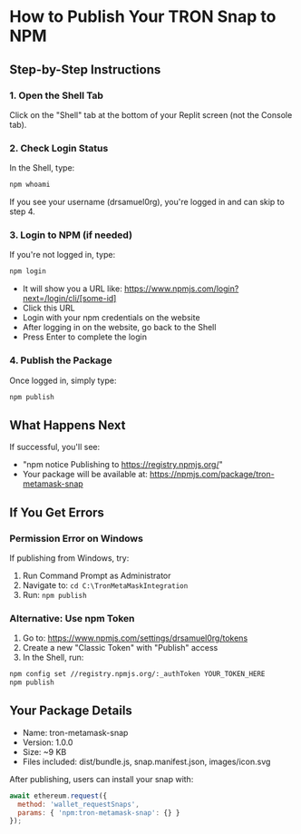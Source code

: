 # How to Publish Your TRON Snap to NPM

## Step-by-Step Instructions

### 1. Open the Shell Tab
Click on the "Shell" tab at the bottom of your Replit screen (not the Console tab).

### 2. Check Login Status
In the Shell, type:
```bash
npm whoami
```

If you see your username (drsamuel0rg), you're logged in and can skip to step 4.

### 3. Login to NPM (if needed)
If you're not logged in, type:
```bash
npm login
```

- It will show you a URL like: https://www.npmjs.com/login?next=/login/cli/[some-id]
- Click this URL
- Login with your npm credentials on the website
- After logging in on the website, go back to the Shell
- Press Enter to complete the login

### 4. Publish the Package
Once logged in, simply type:
```bash
npm publish
```

## What Happens Next

If successful, you'll see:
- "npm notice Publishing to https://registry.npmjs.org/"
- Your package will be available at: https://npmjs.com/package/tron-metamask-snap

## If You Get Errors

### Permission Error on Windows
If publishing from Windows, try:
1. Run Command Prompt as Administrator
2. Navigate to: `cd C:\TronMetaMaskIntegration`
3. Run: `npm publish`

### Alternative: Use npm Token
1. Go to: https://www.npmjs.com/settings/drsamuel0rg/tokens
2. Create a new "Classic Token" with "Publish" access
3. In the Shell, run:
```bash
npm config set //registry.npmjs.org/:_authToken YOUR_TOKEN_HERE
npm publish
```

## Your Package Details
- Name: tron-metamask-snap
- Version: 1.0.0
- Size: ~9 KB
- Files included: dist/bundle.js, snap.manifest.json, images/icon.svg

After publishing, users can install your snap with:
```javascript
await ethereum.request({
  method: 'wallet_requestSnaps',
  params: { 'npm:tron-metamask-snap': {} }
});
```